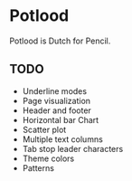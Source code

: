 # Potlood

Potlood is Dutch for Pencil.

## TODO 

- Underline modes
- Page visualization
- Header and footer
- Horizontal bar Chart
- Scatter plot
- Multiple text columns
- Tab stop leader characters
- Theme colors
- Patterns
